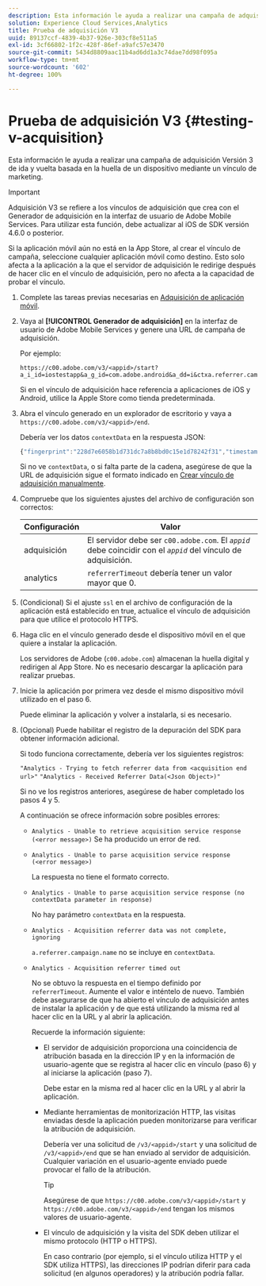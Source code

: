 ```yaml
---
description: Esta información le ayuda a realizar una campaña de adquisición Versión 3 de ida y vuelta basada en la huella de un dispositivo mediante un vínculo de marketing.
solution: Experience Cloud Services,Analytics
title: Prueba de adquisición V3
uuid: 89137ccf-4839-4b37-926e-303cf8e511a5
exl-id: 3cf66802-1f2c-428f-86ef-a9afc57e3470
source-git-commit: 5434d8809aac11b4ad6dd1a3c74dae7dd98f095a
workflow-type: tm+mt
source-wordcount: '602'
ht-degree: 100%

---
```


# Prueba de adquisición V3 {#testing-v-acquisition}

Esta información le ayuda a realizar una campaña de adquisición Versión 3 de ida y vuelta basada en la huella de un dispositivo mediante un vínculo de marketing.

>[!IMPORTANT]
>
>Adquisición V3 se refiere a los vínculos de adquisición que crea con el Generador de adquisición en la interfaz de usuario de Adobe Mobile Services. Para utilizar esta función, debe actualizar al iOS de SDK versión 4.6.0 o posterior.

Si la aplicación móvil aún no está en la App Store, al crear el vínculo de campaña, seleccione cualquier aplicación móvil como destino. Esto solo afecta a la aplicación a la que el servidor de adquisición le redirige después de hacer clic en el vínculo de adquisición, pero no afecta a la capacidad de probar el vínculo.

1. Complete las tareas previas necesarias en [Adquisición de aplicación móvil](/help/ios/acquisition-main/acquisition.md).
1. Vaya al **[!UICONTROL Generador de adquisición]** en la interfaz de usuario de Adobe Mobile Services y genere una URL de campaña de adquisición.

   Por ejemplo:

   ```
   https://c00.adobe.com/v3/<appid>/start?a_i_id=iostestapp&a_g_id=com.adobe.android&a_dd=i&ctxa.referrer.campaign.name=name&ctxa.referrer.campaign.trackingcode=trackingcode
   ```


   Si en el vínculo de adquisición hace referencia a aplicaciones de iOS y Android, utilice la Apple Store como tienda predeterminada.
1. Abra el vínculo generado en un explorador de escritorio y vaya a `https://c00.adobe.com/v3/<appid>/end`.

   Debería ver los datos `contextData` en la respuesta JSON:

   ```js
   {"fingerprint":"228d7e6058b1d731dc7a8b8bd0c15e1d78242f31","timestamp":1457989293,"appguid":"","contextData":{"a.referrer.campaign.name":"name","a.referrer.campaign.trackingcode":"trackingcode"}}.
   ```

   Si no ve `contextData`, o si falta parte de la cadena, asegúrese de que la URL de adquisición sigue el formato indicado en [Crear vínculo de adquisición manualmente](/help/using/acquisition-main/c-marketing-links-builder/acquisition-link-manual.md).
1. Compruebe que los siguientes ajustes del archivo de configuración son correctos:

   | Configuración | Valor |
   |--- |--- |
   | adquisición | El servidor debe ser `c00.adobe.com`. El *`appid`* debe coincidir con el *`appid`* del vínculo de adquisición. |
   | analytics | `referrerTimeout` debería tener un valor mayor que 0. |


1. (Condicional) Si el ajuste `ssl` en el archivo de configuración de la aplicación está establecido en true, actualice el vínculo de adquisición para que utilice el protocolo HTTPS.
1. Haga clic en el vínculo generado desde el dispositivo móvil en el que quiere a instalar la aplicación.

   Los servidores de Adobe (`c00.adobe.com`) almacenan la huella digital y redirigen al App Store. No es necesario descargar la aplicación para realizar pruebas.
1. Inicie la aplicación por primera vez desde el mismo dispositivo móvil utilizado en el paso 6.

   Puede eliminar la aplicación y volver a instalarla, si es necesario.
1. (Opcional) Puede habilitar el registro de la depuración del SDK para obtener información adicional.

   Si todo funciona correctamente, debería ver los siguientes registros:

   `"Analytics - Trying to fetch referrer data from <acquisition end url>"`
   `"Analytics - Received Referrer Data(<Json Object>)"`

   Si no ve los registros anteriores, asegúrese de haber completado los pasos 4 y 5.

   A continuación se ofrece información sobre posibles errores:

   * `Analytics - Unable to retrieve acquisition service response (<error message>)`
Se ha producido un error de red.

   * `Analytics - Unable to parse acquisition service response (<error message>)`

      La respuesta no tiene el formato correcto.

   * `Analytics - Unable to parse acquisition service response (no contextData parameter in response)`

      No hay parámetro `contextData` en la respuesta.

   * `Analytics - Acquisition referrer data was not complete, ignoring`

      `a.referrer.campaign.name` no se incluye en `contextData`.

   * `Analytics - Acquisition referrer timed out`

      No se obtuvo la respuesta en el tiempo definido por `referrerTimeout`. Aumente el valor e inténtelo de nuevo. También debe asegurarse de que ha abierto el vínculo de adquisición antes de instalar la aplicación y de que está utilizando la misma red al hacer clic en la URL y al abrir la aplicación.

      Recuerde la información siguiente:

      * El servidor de adquisición proporciona una coincidencia de atribución basada en la dirección IP y en la información de usuario-agente que se registra al hacer clic en vínculo (paso 6) y al iniciarse la aplicación (paso 7).

         Debe estar en la misma red al hacer clic en la URL y al abrir la aplicación.

      * Mediante herramientas de monitorización HTTP, las visitas enviadas desde la aplicación pueden monitorizarse para verificar la atribución de adquisición.

         Debería ver una solicitud de `/v3/<appid>/start` y una solicitud de `/v3/<appid>/end` que se han enviado al servidor de adquisición. Cualquier variación en el usuario-agente enviado puede provocar el fallo de la atribución.

         >[!TIP]
         >
         >Asegúrese de que `https://c00.adobe.com/v3/<appid>/start` y `https://c00.adobe.com/v3/<appid>/end` tengan los mismos valores de usuario-agente.

      * El vínculo de adquisición y la visita del SDK deben utilizar el mismo protocolo (HTTP o HTTPS).

         En caso contrario (por ejemplo, si el vínculo utiliza HTTP y el SDK utiliza HTTPS), las direcciones IP podrían diferir para cada solicitud (en algunos operadores) y la atribución podría fallar.
